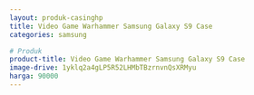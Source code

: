 ```yaml
---
layout: produk-casinghp
title: Video Game Warhammer Samsung Galaxy S9 Case
categories: samsung

# Produk
product-title: Video Game Warhammer Samsung Galaxy S9 Case
image-drive: 1yklq2a4gLP5R52LHMbTBzrnvnQsXRMyu
harga: 90000
---
```

